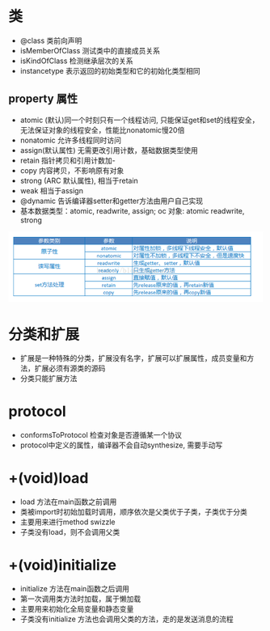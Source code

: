 # 类
- @class 类前向声明 
- isMemberOfClass 测试类中的直接成员关系
- isKindOfClass 检测继承层次的关系
- instancetype 表示返回的初始类型和它的初始化类型相同

## property 属性
- atomic (默认)同一个时刻只有一个线程访问, 只能保证get和set的线程安全，无法保证对象的线程安全，性能比nonatomic慢20倍
- nonatomic 允许多线程同时访问
- assign(默认属性) 无需更改引用计数，基础数据类型使用
- retain 指针拷贝和引用计数加-
- copy 内容拷贝，不影响原有对象
- strong (ARC 默认属性), 相当于retain
- weak 相当于assign
- @dynamic 告诉编译器setter和getter方法由用户自己实现
- 基本数据类型：atomic, readwrite, assign; oc 对象: atomic readwrite, strong

![](image/property.png "属性对比")

# 分类和扩展
- 扩展是一种特殊的分类，扩展没有名字，扩展可以扩展属性，成员变量和方法，扩展必须有源类的源码
- 分类只能扩展方法

# protocol
- conformsToProtocol 检查对象是否遵循某一个协议
- protocol中定义的属性，编译器不会自动synthesize, 需要手动写

# +(void)load
- load 方法在main函数之前调用
- 类被import时初始加载时调用，顺序依次是父类优于子类，子类优于分类
- 主要用来进行method swizzle
- 子类没有load，则不会调用父类

# +(void)initialize
- initialize 方法在main函数之后调用
- 第一次调用类方法时加载，属于懒加载
- 主要用来初始化全局变量和静态变量
- 子类没有initialize 方法也会调用父类的方法，走的是发送消息的流程





